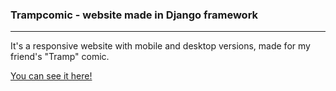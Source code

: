 ### Trampcomic - website made in Django framework
---
It's a responsive website with mobile and desktop versions, made for my friend's "Tramp" comic.

[You can see it here!](https://trampcomic.com/ "trampcomic.com")

